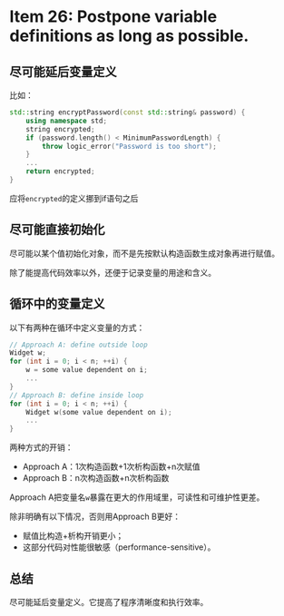 # Item 26: Postpone variable definitions as long as possible.

## 尽可能延后变量定义

比如：

```cpp
std::string encryptPassword(const std::string& password) {
    using namespace std;
    string encrypted;
    if (password.length() < MinimumPasswordLength) {
        throw logic_error("Password is too short");
    }
    ...
    return encrypted;
}
```

应将`encrypted`的定义挪到if语句之后

## 尽可能直接初始化

尽可能以某个值初始化对象，而不是先按默认构造函数生成对象再进行赋值。

除了能提高代码效率以外，还便于记录变量的用途和含义。

## 循环中的变量定义

以下有两种在循环中定义变量的方式：

```cpp
// Approach A: define outside loop
Widget w;
for (int i = 0; i < n; ++i) {
    w = some value dependent on i;
    ...
}
// Approach B: define inside loop
for (int i = 0; i < n; ++i) {
    Widget w(some value dependent on i);
    ...
}
```

两种方式的开销：

- Approach A：1次构造函数+1次析构函数+n次赋值
- Approach B：n次构造函数+n次析构函数

Approach A把变量名`w`暴露在更大的作用域里，可读性和可维护性更差。

除非明确有以下情况，否则用Approach B更好：

- 赋值比构造+析构开销更小；
- 这部分代码对性能很敏感（performance-sensitive）。

## 总结

尽可能延后变量定义。它提高了程序清晰度和执行效率。
